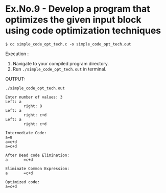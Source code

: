 # Ex.No.9 - Develop a program that optimizes the given input block using code optimization techniques

```
$ cc simple_code_opt_tech.c -o simple_code_opt_tech.out
```

Execution :

1. Navigate to your compiled program directory.
2. Run `./simple_code_opt_tech.out` in terminal.

OUTPUT:


`./simple_code_opt_tech.out`
```
Enter number of values: 3
Left: a
        right: 8
Left: a
        right: c+d
Left: a
        right: c+d

Intermediate Code:
a=8
a=c+d
a=c+d

After Dead code Elimination:
a       =c+d

Eliminate Common Expression:
a       =c+d

Optimized code: 
a=c+d
```